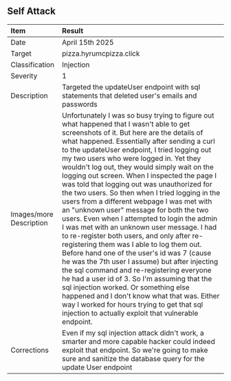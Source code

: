 ## Self Attack 
| **Item** | **Result** |
|:--------|:-----------|
| Date      | April 15th 2025 |
|Target   | pizza.hyrumcpizza.click |
| Classification    | Injection |
| Severity  | 1 |
| Description  | Targeted the updateUser endpoint with sql statements that deleted user's emails and passwords |
| Images/more Description  | Unfortunately I was so busy trying to figure out what happened that I wasn't able to get screenshots of it. But here are the details of what happened. Essentially after sending a curl to the updateUser endpoint, I tried logging out my two users who were logged in. Yet they wouldn't log out, they would simply wait on the logging out screen. When I inspected the page I was told that logging out was unauthorized for the two users. So then when I tried logging in the users from a different webpage I was met with an "unknown user" message for both the two users. Even when I attempted to login the admin I was met with an unknown user message. I had to re-register both users, and only after re-registering them was I able to log them out. Before hand one of the user's id was 7 (cause he was the 7th user I assume) but after injecting the sql command and re-registering everyone he had a user id of 3. So I'm assuming that the sql injection worked. Or something else happened and I don't know what that was. Either way I worked for hours trying to get that sql injection to actually exploit that vulnerable endpoint. |
| Corrections  | Even if my sql injection attack didn't work, a smarter and more capable hacker could indeed exploit that endpoint. So we're going to make sure and sanitize the database query for the update User endpoint|
